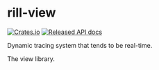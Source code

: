 # rill-view

[![Crates.io][crates-badge]][crates-url]
[![Released API docs][docs-badge]][docs-url]

[crates-badge]: https://img.shields.io/crates/v/rill-view.svg
[crates-url]: https://crates.io/crates/rill-view
[docs-badge]: https://docs.rs/rill-view/badge.svg
[docs-url]: https://docs.rs/rill-view

Dynamic tracing system that tends to be real-time.

The view library.
